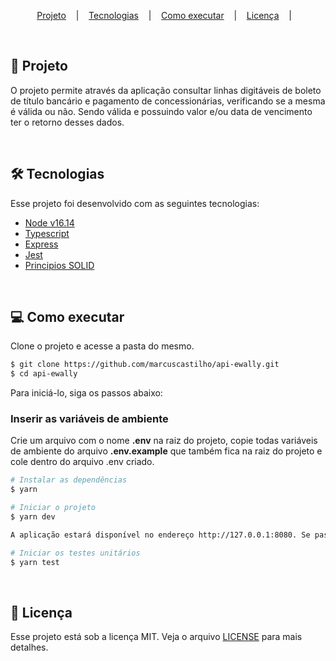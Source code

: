 <p align="center">
  <a href="#pencil-projeto">Projeto</a>&nbsp; &nbsp; |&nbsp; &nbsp;
  <a href="#hammer_and_wrench-tecnologias">Tecnologias</a>&nbsp; &nbsp; |&nbsp; &nbsp;
  <a href="#computer-como-executar">Como executar</a>&nbsp; &nbsp; |&nbsp; &nbsp;
  <a href="#memo-licença">Licença</a>&nbsp; &nbsp; |&nbsp; &nbsp;
</p>

<br>

## :pencil: Projeto

O projeto permite através da aplicação consultar linhas digitáveis de boleto de título bancário
e pagamento de concessionárias, verificando se a mesma é válida ou não. Sendo válida e
possuindo valor e/ou data de vencimento ter o retorno desses dados.

<br>

## :hammer_and_wrench: Tecnologias

Esse projeto foi desenvolvido com as seguintes tecnologias:

- [Node v16.14](https://nodejs.org/en/)
- [Typescript](https://www.typescriptlang.org/)
- [Express](https://expressjs.com/pt-br/)
- [Jest](https://jestjs.io/pt-BR/)
- [Principios SOLID](https://pt.wikipedia.org/wiki/SOLID)

<br>

## :computer: Como executar

Clone o projeto e acesse a pasta do mesmo.

```bash
$ git clone https://github.com/marcuscastilho/api-ewally.git
$ cd api-ewally
```

Para iniciá-lo, siga os passos abaixo:

### Inserir as variáveis de ambiente 
Crie um arquivo com o nome <strong>.env</strong> na raiz do projeto, copie todas variáveis de ambiente do arquivo <strong>.env.example</strong> que também fica na raiz do projeto e cole dentro do arquivo .env criado.

```bash
# Instalar as dependências
$ yarn

# Iniciar o projeto
$ yarn dev

A aplicação estará disponível no endereço http://127.0.0.1:8080. Se passados as mesmas configurações de host e porta nas variáveis de ambinete.

# Iniciar os testes unitários
$ yarn test
```
</br>

## :memo: Licença

Esse projeto está sob a licença MIT. Veja o arquivo [LICENSE](LICENSE.md) para mais detalhes.
